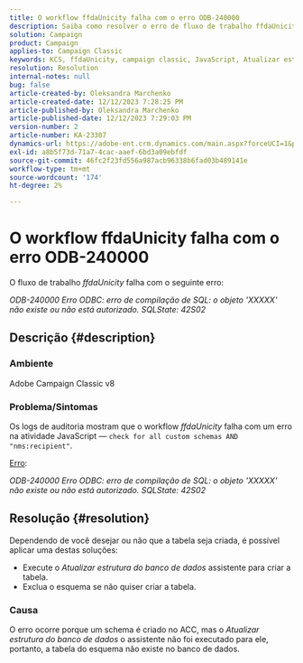 ```yaml
---
title: O workflow ffdaUnicity falha com o erro ODB-240000
description: Saiba como resolver o erro de fluxo de trabalho ffdaUnicity.
solution: Campaign
product: Campaign
applies-to: Campaign Classic
keywords: KCS, ffdaUnicity, campaign classic, JavaScript, Atualizar estrutura do banco de dados, schema
resolution: Resolution
internal-notes: null
bug: false
article-created-by: Oleksandra Marchenko
article-created-date: 12/12/2023 7:28:25 PM
article-published-by: Oleksandra Marchenko
article-published-date: 12/12/2023 7:29:03 PM
version-number: 2
article-number: KA-23307
dynamics-url: https://adobe-ent.crm.dynamics.com/main.aspx?forceUCI=1&pagetype=entityrecord&etn=knowledgearticle&id=ffe1d09a-2499-ee11-be37-6045bd0065f9
exl-id: a8b5f73d-71a7-4cac-aaef-6bd3a09ebfdf
source-git-commit: 46fc2f23fd556a987acb96338b6fad03b489141e
workflow-type: tm+mt
source-wordcount: '174'
ht-degree: 2%

---
```


# O workflow ffdaUnicity falha com o erro ODB-240000


O fluxo de trabalho *ffdaUnicity* falha com o seguinte erro:

*ODB-240000 Erro ODBC: erro de compilação de SQL: o objeto &#39;XXXXX&#39; não existe ou não está autorizado. SQLState: 42S02*

## Descrição {#description}


### Ambiente

Adobe Campaign Classic v8

### Problema/Sintomas

Os logs de auditoria mostram que o workflow *ffdaUnicity* falha com um erro na atividade JavaScript — `check for all custom schemas AND "nms:recipient"`.

<u>Erro</u>:

*ODB-240000 Erro ODBC: erro de compilação de SQL: o objeto &#39;XXXXX&#39; não existe ou não está autorizado. SQLState: 42S02*


## Resolução {#resolution}


Dependendo de você desejar ou não que a tabela seja criada, é possível aplicar uma destas soluções:

- Execute o *Atualizar estrutura do banco de dados* assistente para criar a tabela.
- Exclua o esquema se não quiser criar a tabela.


### Causa

O erro ocorre porque um schema é criado no ACC, mas o *Atualizar estrutura do banco de dados* o assistente não foi executado para ele, portanto, a tabela do esquema não existe no banco de dados.
